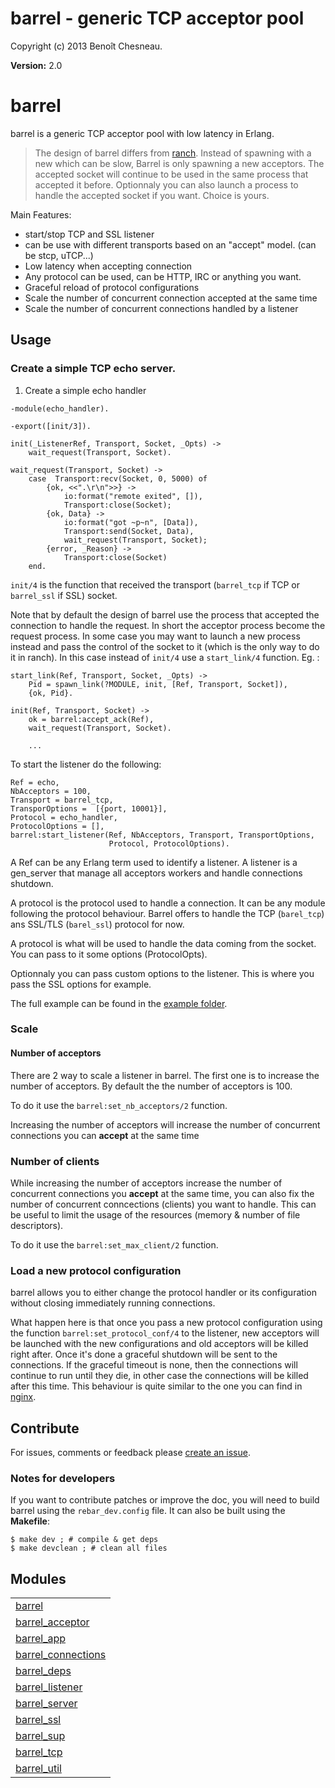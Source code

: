 

# barrel - generic TCP acceptor pool #

Copyright (c) 2013 Benoît Chesneau.

__Version:__ 2.0

# barrel

barrel is a generic TCP acceptor pool with low latency in Erlang.

> The design of barrel differs from
> [ranch](http://github.com/extend/ranch). Instead of spawning with a
> new which can be slow, Barrel is only spawning a new acceptors. The
> accepted socket will continue to be used in the same process that
> accepted it before. Optionnaly you can also launch a process to handle
> the accepted socket if you want. Choice is yours.

Main Features:

- start/stop TCP and SSL listener
- can be use with different transports based on an "accept" model. (can
be stcp, uTCP...)
- Low latency when accepting connection
- Any protocol can be used, can be HTTP, IRC or anything you want.
- Graceful reload of protocol configurations
- Scale the number of concurrent connection accepted at the same time
- Scale the number of concurrent connections handled by a listener

## Usage

### Create a simple TCP echo server.

1. Create a simple echo handler

```
-module(echo_handler).

-export([init/3]).

init(_ListenerRef, Transport, Socket, _Opts) ->
    wait_request(Transport, Socket).

wait_request(Transport, Socket) ->
    case  Transport:recv(Socket, 0, 5000) of
        {ok, <<".\r\n">>} ->
            io:format("remote exited", []),
            Transport:close(Socket);
        {ok, Data} ->
            io:format("got ~p~n", [Data]),
            Transport:send(Socket, Data),
            wait_request(Transport, Socket);
        {error, _Reason} ->
            Transport:close(Socket)
    end.
```

`init/4` is the function that received the transport (`barrel_tcp` if TCP or
`barrel_ssl` if SSL) socket.

Note that by default the design of barrel use the process that accepted
the connection to handle the request. In short the acceptor process
become the request process. In some case you may want to launch a new
process instead and pass the control of the socket to it (which is the
only way to do it in ranch). In this case instead of `init/4` use a
`start_link/4` function. Eg. :

```
start_link(Ref, Transport, Socket, _Opts) ->
    Pid = spawn_link(?MODULE, init, [Ref, Transport, Socket]),
    {ok, Pid}.

init(Ref, Transport, Socket) ->
    ok = barrel:accept_ack(Ref),
    wait_request(Transport, Socket).

    ...
```

To start the listener do the following:

```
Ref = echo,
NbAcceptors = 100,
Transport = barrel_tcp,
TransporOptions =  [{port, 10001}],
Protocol = echo_handler,
ProtocolOptions = [],
barrel:start_listener(Ref, NbAcceptors, Transport, TransportOptions,
                      Protocol, ProtocolOptions).
```

A Ref can be any Erlang term used to identify a listener. A listener is
a gen_server that manage all acceptors workers and handle connections
shutdown.

A protocol is the  protocol used to handle a connection. It can be any
module following the protocol behaviour. Barrel offers to handle the TCP
(`barel_tcp`) ans SSL/TLS (`barel_ssl`) protocol
for now.

A protocol is what will be used to handle the data coming from the
socket. You can pass to it some options (ProtocolOpts).

Optionnaly you can pass custom options to the listener. This is where
you pass the SSL options for example.

The full example can be found in the [example folder](http://github.com/benoitc/barrel/tree/master/example/echo).

### Scale

#### Number of acceptors

There are 2 way to scale a listener in barrel. The first one is to
increase the number of acceptors. By default the the number of acceptors
is 100.

To do it use the `barrel:set_nb_acceptors/2` function.

Increasing the number of acceptors will increase the number of
concurrent connections you can **accept** at the same time

### Number of clients

While increasing the number of acceptors increase the number of
concurrent connections you **accept** at the same time, you can also fix
the number of concurrent conncections (clients) you want to handle. This
can be useful to limit the usage of the resources (memory & number of
file descriptors).

To do it use the `barrel:set_max_client/2` function.

### Load a new protocol configuration

barrel allows you to either change the protocol handler or its
configuration without closing immediately running connections.

What happen here is that once you pass a new protocol configuration
using the function `barrel:set_protocol_conf/4` to the
listener, new acceptors will be launched with the new configurations and
old acceptors will be killed right after. Once it's done a graceful
shutdown will be sent to the connections. If the graceful timeout is
none, then the connections will continue to run until they die, in other
case the connections will be killed after this time. This behaviour is
quite similar to the one you can find in
[nginx](http://wiki.nginx.org/CommandLine#Loading_a_New_Configuration_Using_Signals).

## Contribute

For issues, comments or feedback please [create an
issue](http://github.com/benoitc/barrel/issues).

### Notes for developers

If you want to contribute patches or improve the doc, you will need to
build barrel using the `rebar_dev.config`  file. It can also be built
using the **Makefile**:

```
$ make dev ; # compile & get deps
$ make devclean ; # clean all files
```



## Modules ##


<table width="100%" border="0" summary="list of modules">
<tr><td><a href="barrel.md" class="module">barrel</a></td></tr>
<tr><td><a href="barrel_acceptor.md" class="module">barrel_acceptor</a></td></tr>
<tr><td><a href="barrel_app.md" class="module">barrel_app</a></td></tr>
<tr><td><a href="barrel_connections.md" class="module">barrel_connections</a></td></tr>
<tr><td><a href="barrel_deps.md" class="module">barrel_deps</a></td></tr>
<tr><td><a href="barrel_listener.md" class="module">barrel_listener</a></td></tr>
<tr><td><a href="barrel_server.md" class="module">barrel_server</a></td></tr>
<tr><td><a href="barrel_ssl.md" class="module">barrel_ssl</a></td></tr>
<tr><td><a href="barrel_sup.md" class="module">barrel_sup</a></td></tr>
<tr><td><a href="barrel_tcp.md" class="module">barrel_tcp</a></td></tr>
<tr><td><a href="barrel_util.md" class="module">barrel_util</a></td></tr></table>

